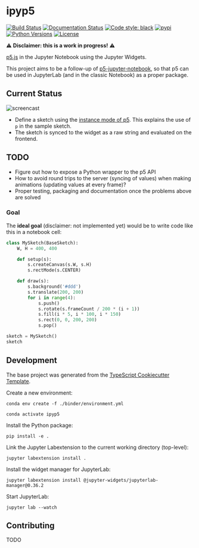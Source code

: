 ipyp5
====

[![Build Status](https://travis-ci.org/jtpio/ipyp5.svg?branch=master)](https://travis-ci.org/jtpio/ipyp5)
[![Documentation Status](https://readthedocs.org/projects/ipyp5/badge/?version=latest)](http://ipyp5.readthedocs.io/en/latest)
[![Code style: black](https://img.shields.io/badge/code%20style-black-000000.svg)](https://github.com/ambv/black)
[![pypi](https://img.shields.io/pypi/v/ipyp5.svg)](https://pypi.python.org/pypi/ipyp5)
[![Python Versions](https://img.shields.io/pypi/pyversions/ipyp5.svg)](https://pypi.python.org/pypi/ipyp5)
[![License](https://img.shields.io/pypi/l/ipyp5.svg)](https://pypi.python.org/pypi/ipyp5)

:warning: **Disclaimer: this is a work in progress!** :warning:

[p5.js](https://p5js.org) in the Jupyter Notebook using the Jupyter Widgets.

This project aims to be a follow-up of [p5-jupyter-notebook](https://github.com/jtpio/p5-jupyter-notebook), so that p5 can be used in JupyterLab (and in the classic Notebook) as a proper package.

## Current Status

![screencast](./docs/screencast.gif)

- Define a sketch using the [instance mode of p5](https://github.com/processing/p5.js/wiki/Global-and-instance-mode). This explains the use of `p` in the sample sketch.
- The sketch is synced to the widget as a raw string and evaluated on the frontend.

## TODO

- Figure out how to expose a Python wrapper to the p5 API
- How to avoid round trips to the server (syncing of values) when making animations (updating values at every frame)?
- Proper testing, packaging and documentation once the problems above are solved


### Goal

The **ideal goal** (disclaimer: not implemented yet) would be to write code like this in a notebook cell:

```python
class MySketch(BaseSketch):
    W, H = 400, 400

    def setup(s):
        s.createCanvas(s.W, s.H)
        s.rectMode(s.CENTER)

    def draw(s):
        s.background('#ddd')
        s.translate(200, 200)
        for i in range(4):
            s.push()
            s.rotate(s.frameCount / 200 * (i + 1))
            s.fill(i * 5, i * 100, i * 150)
            s.rect(0, 0, 200, 200)
            s.pop()

sketch = MySketch()
sketch
```

## Development

The base project was generated from the [TypeScript Cookiecutter Template](https://github.com/jupyter-widgets/widget-ts-cookiecutter).


Create a new environment:

`conda env create -f ./binder/environment.yml`

`conda activate ipyp5`

Install the Python package:

`pip install -e .`

Link the Jupyter Labextension to the current working directory (top-level):

`jupyter labextension install .`

Install the widget manager for JupyterLab:

`jupyter labextension install @jupyter-widgets/jupyterlab-manager@0.36.2`

Start JupyterLab:

`jupyter lab --watch`


## Contributing

TODO